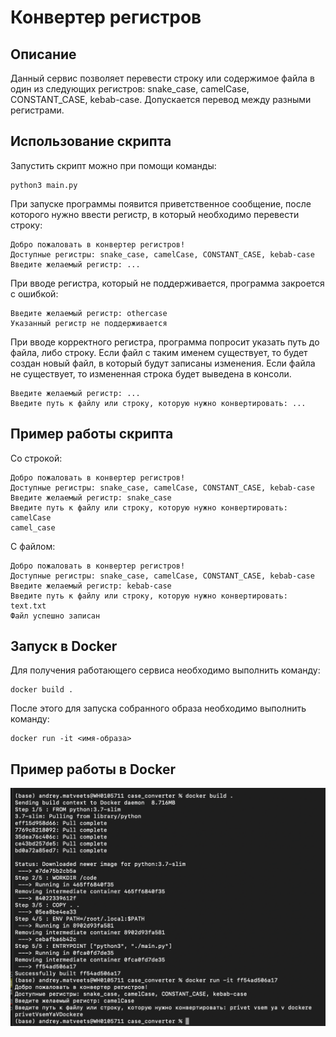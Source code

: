 # Конвертер регистров
## Описание 
Данный сервис позволяет перевести строку или содержимое файла в один из следующих регистров: snake_case, camelCase, CONSTANT_CASE, kebab-case. 
Допускается перевод между разными регистрами.

## Использование скрипта
Запустить скрипт можно при помощи команды:
```
python3 main.py
```
При запуске программы появится приветственное сообщение, после которого нужно ввести регистр, в который необходимо перевести строку:
```
Добро пожаловать в конвертер регистров!
Доступные регистры: snake_case, camelCase, CONSTANT_CASE, kebab-case
Введите желаемый регистр: ...
```
При вводе регистра, который не поддерживается, программа закроется с ошибкой:
```
Введите желаемый регистр: othercase
Указанный регистр не поддерживается
```
При вводе корректного регистра, программа попросит указать путь до файла, либо строку. 
Если файл с таким именем существует, то будет создан новый файл, в который будут записаны изменения. 
Если файла не существует, то измененная строка будет выведена в консоли.
```
Введите желаемый регистр: ...
Введите путь к файлу или строку, которую нужно конвертировать: ...
```

## Пример работы скрипта
Со строкой:
```
Добро пожаловать в конвертер регистров!
Доступные регистры: snake_case, camelCase, CONSTANT_CASE, kebab-case
Введите желаемый регистр: snake_case
Введите путь к файлу или строку, которую нужно конвертировать: camelCase
camel_case
```
С файлом:
```
Добро пожаловать в конвертер регистров!
Доступные регистры: snake_case, camelCase, CONSTANT_CASE, kebab-case
Введите желаемый регистр: kebab-case
Введите путь к файлу или строку, которую нужно конвертировать: text.txt
Файл успешно записан
```

## Запуск в Docker
Для получения работающего сервиса необходимо выполнить команду: 
```
docker build .
```
После этого для запуска собранного образа необходимо выполнить команду: 
```
docker run -it <имя-образа>
```

## Пример работы в Docker
![](screenshots/docker.png)
